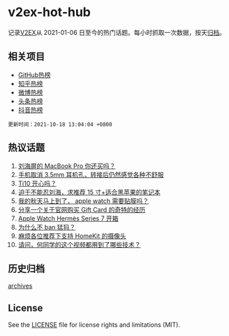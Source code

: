 # v2ex-hot-hub

 记录[V2EX](https://www.v2ex.com/)从 2021-01-06 日至今的热门话题。每小时抓取一次数据，按天[归档](archives)。
 
 ## 相关项目

- [GitHub热榜](https://github.com/snaildev/github-hot-hub)
- [知乎热榜](https://github.com/snaildev/zhihu-hot-hub)
- [微博热榜](https://github.com/snaildev/weibo-hot-hub)
- [头条热榜](https://github.com/snaildev/toutiao-hot-hub)
- [抖音热榜](https://github.com/snaildev/douyin-hot-hub)


 `更新时间：2021-10-18 13:04:04 +0800`

## 热议话题

1. [刘海屏的 MacBook Pro 你还买吗？](https://www.v2ex.com/t/808438)
1. [手机取消 3.5mm 耳机孔，转接后仍然感觉各种不舒服](https://www.v2ex.com/t/808343)
1. [Ti10 开心吗？](https://www.v2ex.com/t/808415)
1. [迫于不能忍刘海，求推荐 15 寸+适合黑苹果的笔记本](https://www.v2ex.com/t/808439)
1. [我的秋天马上到了， apple watch 需要贴膜吗？](https://www.v2ex.com/t/808435)
1. [分享一个关于官网购买 Gift Card 的奇特的经历](https://www.v2ex.com/t/808408)
1. [Apple Watch Hermès Series 7 开箱](https://www.v2ex.com/t/808334)
1. [为什么不 ban 猛犸？](https://www.v2ex.com/t/808441)
1. [麻烦各位推荐下支持 HomeKit 的摄像头](https://www.v2ex.com/t/808388)
1. [请问，何同学的这个视频都用到了哪些技术？](https://www.v2ex.com/t/808412)

## 历史归档

[archives](archives)

## License

See the [LICENSE](LICENSE) file for license rights and limitations (MIT).
